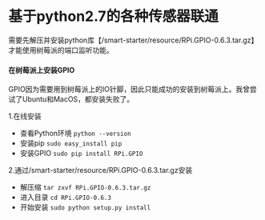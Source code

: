 # 基于python2.7的各种传感器联通

需要先解压并安装python库【/smart-starter/resource/RPi.GPIO-0.6.3.tar.gz】才能使用树莓派的端口监听功能。

#### 在树莓派上安装GPIO
GPIO因为需要用到树莓派上的IO针脚，因此只能成功的安装到树莓派上。我曾尝试了Ubuntu和MacOS，都安装失败了。

1.在线安装
- 查看Python环境 ```python --version```
- 安装pip ```sudo easy_install pip ```
- 安装GPIO ```sudo pip install RPi.GPIO```

2.通过/smart-starter/resource/RPi.GPIO-0.6.3.tar.gz安装
- 解压缩 ```tar zxvf RPi.GPIO-0.6.3.tar.gz```
- 进入目录 ```cd RPi.GPIO-0.6.3```
- 开始安装 ```sudo python setup.py install```